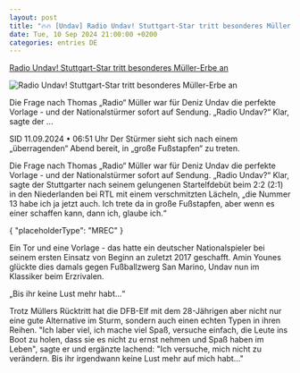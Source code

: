 ```yaml
---
layout: post
title: "🔥🔥 [Undav] Radio Undav! Stuttgart-Star tritt besonderes Müller-Erbe an"
date: Tue, 10 Sep 2024 21:00:00 +0200
categories: entries DE
---
```

[Radio Undav! Stuttgart-Star tritt besonderes Müller-Erbe an](https://www.sport1.de/news/fussball/uefa-nations-league/2024/09/undav-uber-mullers-fussstapfen-wenn-dann-ich)

![Radio Undav! Stuttgart-Star tritt besonderes Müller-Erbe an](https://reshape.sport1.de/c/t/c175a03b-7047-49f2-8bf3-adb59f450efc/1200x630)

Die Frage nach Thomas „Radio“ Müller war für Deniz Undav die perfekte Vorlage - und der Nationalstürmer sofort auf Sendung. „Radio Undav?“ Klar, sagte der ...

SID 11.09.2024 • 06:51 Uhr Der Stürmer sieht sich nach einem „überragenden“ Abend bereit, in „große Fußstapfen“ zu treten.

Die Frage nach Thomas „Radio“ Müller war für Deniz Undav die perfekte Vorlage - und der Nationalstürmer sofort auf Sendung. „Radio Undav?“ Klar, sagte der Stuttgarter nach seinem gelungenen Startelfdebüt beim 2:2 (2:1) in den Niederlanden bei RTL mit einem verschmitzten Lächeln, „die Nummer 13 habe ich ja jetzt auch. Ich trete da in große Fußstapfen, aber wenn es einer schaffen kann, dann ich, glaube ich.“

{ "placeholderType": "MREC" }

Ein Tor und eine Vorlage - das hatte ein deutscher Nationalspieler bei seinem ersten Einsatz von Beginn an zuletzt 2017 geschafft. Amin Younes glückte dies damals gegen Fußballzwerg San Marino, Undav nun im Klassiker beim Erzrivalen.

„Bis ihr keine Lust mehr habt...“

Trotz Müllers Rücktritt hat die DFB-Elf mit dem 28-Jährigen aber nicht nur eine gute Alternative im Sturm, sondern auch einen echten Typen in ihren Reihen. "Ich laber viel, ich mache viel Spaß, versuche einfach, die Leute ins Boot zu holen, dass sie es nicht zu ernst nehmen und Spaß haben im Leben", sagte er und ergänzte lachend: "Ich versuche, mich nicht zu verändern. Bis ihr irgendwann keine Lust mehr auf mich habt..."


